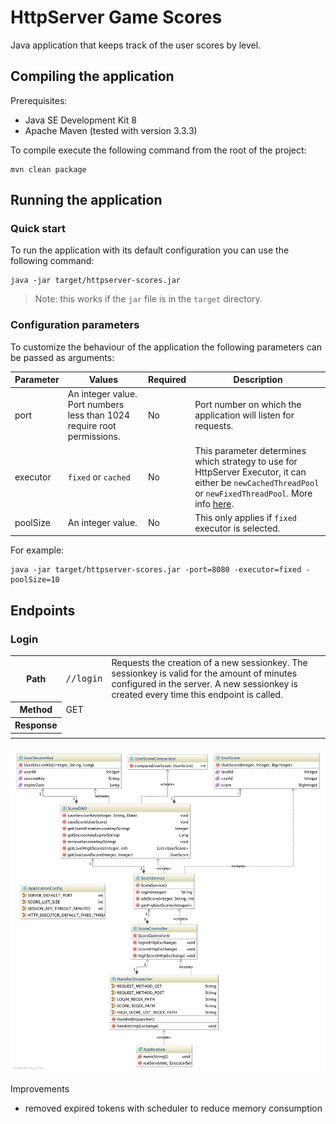 # HttpServer Game Scores

Java application that keeps track of the user scores by level.

## Compiling the application

Prerequisites:

- Java SE Development Kit 8
- Apache Maven (tested with version 3.3.3)

To compile execute the following command from the root of the project:

    mvn clean package

## Running the application

### Quick start

To run the application with its default configuration you can use the following command:

    java -jar target/httpserver-scores.jar

> Note: this works if the `jar` file is in the `target` directory.

### Configuration parameters

To customize the behaviour of the application the following parameters can be passed as arguments:

|Parameter|Values|Required|Description|
|---------|------|--------|-----------|
|port|An integer value. Port numbers less than 1024 require root permissions.|No|Port number on which the application will listen for requests.|
|executor|`fixed` or `cached`|No|This parameter determines which strategy to use for HttpServer Executor, it can either be `newCachedThreadPool` or `newFixedThreadPool`. More info [here](https://docs.oracle.com/javase/8/docs/api/java/util/concurrent/Executors.html).|
|poolSize|An integer value.|No|This only applies if `fixed` executor is selected.|

For example:

    java -jar target/httpserver-scores.jar -port=8080 -executor=fixed -poolSize=10

## Endpoints

### Login

<table>
    <tr>
        <th>Path</th>
        <td><pre>/<userid>/login</pre></td>
        <td>
            Requests the creation of a new sessionkey. The sessionkey is valid for the amount of minutes configured in the server.
            A new sessionkey is created every time this endpoint is called.
        </td>
    </tr>
    <tr>
        <th>Method</th>
        <td>GET</td>
        <td></td>
    </tr>
    <tr>
        <th>Response</th>
        <td><sessionkey></td>
        <td></td>
    </tr>
    <tr>
        <th></th>
        <td></td>
        <td></td>
    </tr>
</table>


![Class Diagram](https://raw.githubusercontent.com/Oreste-Luci/httpserver-gamescores/master/images/class-diagram.png)

Improvements

- removed expired tokens with scheduler to reduce memory consumption
